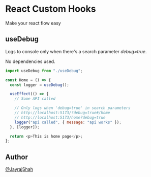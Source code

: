 # React Custom Hooks

Make your react flow easy

## useDebug

Logs to console only when there's a search parameter _*debug=true*_.

No dependencies used.

```javascript
import useDebug from "./useDebug";

const Home = () => {
  const logger = useDebug();

  useEffect(() => {
    // Some API called

    // Only logs when 'debug=true' in search parameters
    // http://localhost:5173/?debug=true#/home
    // http://localhost:5173/home?debug=true
    logger("api called", { message: "api works" });
  }, [logger]);

  return <p>This is home page</p>;
};
```

## Author

[@JayrajShah](https://github.com/JayrajShah)
